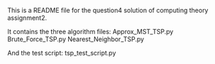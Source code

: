 This is a README file for the question4 solution of computing theory assignment2.

It contains the three algorithm files:
    Approx_MST_TSP.py
    Brute_Force_TSP.py
    Nearest_Neighbor_TSP.py

And the test script:
    tsp_test_script.py